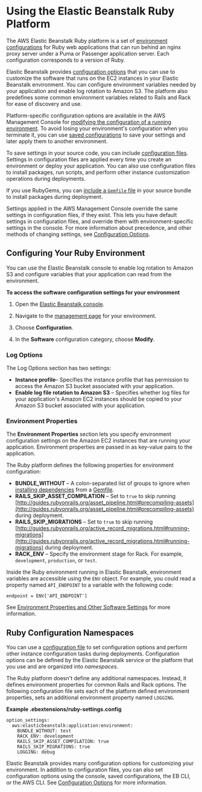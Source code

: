 # Using the Elastic Beanstalk Ruby Platform<a name="create_deploy_Ruby.container"></a>

The AWS Elastic Beanstalk Ruby platform is a set of [environment configurations](https://docs.aws.amazon.com/elasticbeanstalk/latest/platforms/platforms-supported.html#platforms-supported.ruby) for Ruby web applications that can run behind an nginx proxy server under a Puma or Passenger application server\. Each configuration corresponds to a version of Ruby\.

Elastic Beanstalk provides [configuration options](command-options.md) that you can use to customize the software that runs on the EC2 instances in your Elastic Beanstalk environment\. You can configure environment variables needed by your application and enable log rotation to Amazon S3\. The platform also predefines some common environment variables related to Rails and Rack for ease of discovery and use\.

Platform\-specific configuration options are available in the AWS Management Console for [modifying the configuration of a running environment](environment-configuration-methods-after.md)\. To avoid losing your environment's configuration when you terminate it, you can use [saved configurations](environment-configuration-savedconfig.md) to save your settings and later apply them to another environment\.

To save settings in your source code, you can include [configuration files](ebextensions.md)\. Settings in configuration files are applied every time you create an environment or deploy your application\. You can also use configuration files to install packages, run scripts, and perform other instance customization operations during deployments\.

If you use RubyGems, you can [include a `Gemfile` file](ruby-platform-gemfile.md) in your source bundle to install packages during deployment\.

Settings applied in the AWS Management Console override the same settings in configuration files, if they exist\. This lets you have default settings in configuration files, and override them with environment\-specific settings in the console\. For more information about precedence, and other methods of changing settings, see [Configuration Options](command-options.md)\.

## Configuring Your Ruby Environment<a name="create-deploy_Ruby.container.CON"></a>

You can use the Elastic Beanstalk console to enable log rotation to Amazon S3 and configure variables that your application can read from the environment\.

**To access the software configuration settings for your environment**

1. Open the [Elastic Beanstalk console](https://console.aws.amazon.com/elasticbeanstalk)\.

1. Navigate to the [management page](environments-console.md) for your environment\.

1. Choose **Configuration**\.

1. In the **Software** configuration category, choose **Modify**\.

### Log Options<a name="create_deploy_Ruby.container.console.logoptions"></a>

The Log Options section has two settings:
+ **Instance profile**– Specifies the instance profile that has permission to access the Amazon S3 bucket associated with your application\.
+ **Enable log file rotation to Amazon S3** – Specifies whether log files for your application's Amazon EC2 instances should be copied to your Amazon S3 bucket associated with your application\.

### Environment Properties<a name="create_deploy_Ruby.env.console.ruby.envprops"></a>

The **Environment Properties** section lets you specify environment configuration settings on the Amazon EC2 instances that are running your application\. Environment properties are passed in as key\-value pairs to the application\.

The Ruby platform defines the following properties for environment configuration:
+  **BUNDLE\_WITHOUT** – A colon\-separated list of groups to ignore when [installing dependencies](http://bundler.io/bundle_install.html) from a [Gemfile](http://bundler.io/v1.15/man/gemfile.5.html)\.
+  **RAILS\_SKIP\_ASSET\_COMPILATION** – Set to `true` to skip running [http://guides.rubyonrails.org/asset_pipeline.html#precompiling-assets](http://guides.rubyonrails.org/asset_pipeline.html#precompiling-assets) during deployment\.
+  **RAILS\_SKIP\_MIGRATIONS** – Set to `true` to skip running [http://guides.rubyonrails.org/active_record_migrations.html#running-migrations](http://guides.rubyonrails.org/active_record_migrations.html#running-migrations) during deployment\.
+  **RACK\_ENV** – Specify the environment stage for Rack\. For example, `development`, `production`, or `test`\.

Inside the Ruby environment running in Elastic Beanstalk, environment variables are accessible using the `ENV` object\. For example, you could read a property named `API_ENDPOINT` to a variable with the following code:

```
endpoint = ENV['API_ENDPOINT']
```

See [Environment Properties and Other Software Settings](environments-cfg-softwaresettings.md) for more information\.

## Ruby Configuration Namespaces<a name="ruby-namespaces"></a>

You can use a [configuration file](ebextensions.md) to set configuration options and perform other instance configuration tasks during deployments\. Configuration options can be defined by the Elastic Beanstalk service or the platform that you use and are organized into *namespaces*\.

The Ruby platform doesn't define any additional namespaces\. Instead, it defines environment properties for common Rails and Rack options\. The following configuration file sets each of the platform defined environment properties, sets an additional environment property named `LOGGING`\.

**Example \.ebextensions/ruby\-settings\.config**  

```
option_settings:
  aws:elasticbeanstalk:application:environment: 
    BUNDLE_WITHOUT: test
    RACK_ENV: development
    RAILS_SKIP_ASSET_COMPILATION: true
    RAILS_SKIP_MIGRATIONS: true
    LOGGING: debug
```

Elastic Beanstalk provides many configuration options for customizing your environment\. In addition to configuration files, you can also set configuration options using the console, saved configurations, the EB CLI, or the AWS CLI\. See [Configuration Options](command-options.md) for more information\.